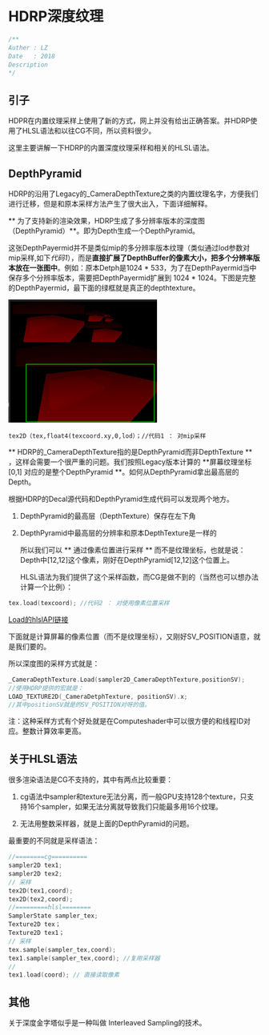 # HDRP深度纹理

```c
/**
Auther : LZ
Date   : 2018
Description
*/
```

## 引子

HDPR在内置纹理采样上使用了新的方式，网上并没有给出正确答案。并HDRP使用了HLSL语法和以往CG不同，所以资料很少。

这里主要讲解一下HDRP的内置深度纹理采样和相关的HLSL语法。

## DepthPyramid

HDRP的沿用了Legacy的_CameraDepthTexture之类的内置纹理名字，方便我们进行迁移，但是和原本采样方法产生了很大出入，下面详细解释。
	
** 为了支持新的渲染效果，HDRP生成了多分辨率版本的深度图（DepthPyramid）**。即为Depth生成一个DepthPyramid。
	
这张DepthPayermid并不是类似mip的多分辨率版本纹理（类似通过lod参数对mip采样,如下*代码1*），而是**直接扩展了DepthBuffer的像素大小，把多个分辨率版本放在一张图中**。例如：原本Detph是1024 * 533，为了在DepthPayermid当中保存多个分辨率版本，需要把DepthPayermid扩展到 1024 * 1024。下图是完整的DepthPayermid，最下面的绿框就是真正的depthtexture。

![](img/depthp.bmp)

```hlsl
tex2D（tex,float4(texcoord.xy,0,lod）；//代码1 ： 对mip采样
```

** HDRP的_CameraDepthTexture指的是DepthPyramid而非DepthTexture ** ，这样会需要一个很严重的问题。我们按照Legacy版本计算的 **屏幕纹理坐标[0,1] 对应的是整个DepthPyramid **。如何从DepthPyramid拿出最高层的Depth。
	
根据HDRP的Decal源代码和DepthPyramid生成代码可以发现两个地方。
	
1. DepthPyramid的最高层（DepthTexture）保存在左下角
	
2. DepthPyramid中最高层的分辨率和原本DepthTexture是一样的
	
	所以我们可以 ** 通过像素位置进行采样 ** 而不是纹理坐标，也就是说：Depth中[12,12]这个像素，刚好在DepthPyramid[12,12]这个位置上。
	
	HLSL语法为我们提供了这个采样函数，而CG是做不到的（当然也可以想办法计算一个比例）：

```C
tex.load(texcoord);	//代码2 ： 对使用像素位置采样
```

[Load的hlslAPI链接](https://docs.microsoft.com/en-us/windows/desktop/direct3dhlsl/t2d-load-float-int-uint-)

下面就是计算屏幕的像素位置（而不是纹理坐标），又刚好SV_POSITION语意，就是我们要的。
	
所以深度图的采样方式就是：

```c
_CameraDepthTexture.Load(sampler2D_CameraDepthTexture,positionSV);
//使用HDRP提供的宏就是：
LOAD_TEXTURE2D(_CameraDetphTexture, positionSV).x;
//其中positionSV就是的SV_POSITION对呀的值。
```

注：这种采样方式有个好处就是在Computeshader中可以很方便的和线程ID对应。整数计算效率更高。

## 关于HLSL语法

很多渲染语法是CG不支持的，其中有两点比较重要：

1. cg语法中sampler和texture无法分离，而一般GPU支持128个texture，只支持16个sampler，如果无法分离就导致我们只能最多用16个纹理。

2. 无法用整数采样器，就是上面的DepthPyramid的问题。

最重要的不同就是采样语法：

```c
//========cg==========
sampler2D tex1;
sampler2D tex2;
// 采样
tex2D(tex1,coord);
tex2D(tex2,coord);
//=========hlsl========
SamplerState sampler_tex;
Texture2D tex；
Texture2D tex1；
// 采样
tex.sample(sampler_tex,coord);
tex1.sample(sampler_tex,coord); //复用采样器
//
tex1.load(coord); // 直接读取像素

```

## 其他

关于深度金字塔似乎是一种叫做 Interleaved Sampling的技术。



